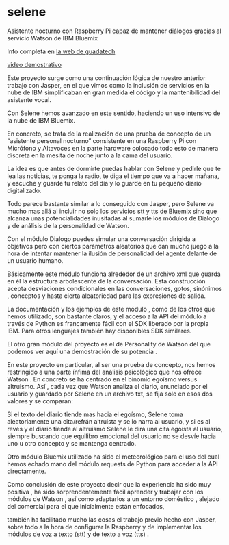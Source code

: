 # selene
Asistente nocturno con Raspberry Pi capaz de mantener diálogos gracias al servicio Watson de IBM Bluemix

Info completa en [la web de guadatech](http://www.guadatech.com/proyecto-selene)

[video demostrativo](https://www.youtube.com/watch?v=uigE7JxHXR4)

Este proyecto surge como una continuación lógica de nuestro anterior trabajo con Jasper, 
en el que vimos como la inclusión de servicios en la nube de IBM simplificaban en gran medida 
el código y la mantenibilidad del asistente vocal.

Con Selene hemos avanzado en este sentido, haciendo  un uso intensivo de la nube de IBM Bluemix.

En concreto, se trata de  la realización de una prueba de concepto de un “asistente personal nocturno” 
consistente en una Raspberry Pi con Micrófono y Altavoces en la parte hardware colocado todo esto 
de manera discreta en la mesita de noche junto a la cama del usuario.

La idea es que antes de dormirte puedas hablar con Selene y pedirle que te lea las noticias, 
te ponga la radio, 
te diga el tiempo que va a hacer mañana, y escuche y guarde tu relato del día y lo guarde en tu pequeño diario digitalizado.

Todo parece bastante similar  a lo conseguido con Jasper, pero Selene va mucho mas allá al incluir no solo los servicios stt y tts de Bluemix 
sino que alcanza unas potencialidades inusitadas al sumarle los módulos de Dialogo y de análisis de la personalidad de Watson.

Con el módulo Dialogo puedes simular una conversación dirigida a objetivos pero 
con ciertos parámetros aleatorios que dan mucho juego a la hora de intentar mantener 
la ilusión de personalidad del agente delante de un usuario humano.

Básicamente este módulo funciona alrededor de un archivo xml que guarda en él la estructura 
arbolescente de la conversación. Esta construcción acepta desviaciones condicionales 
en las conversaciones, gotos, sinónimos , conceptos y hasta cierta aleatoriedad 
para las expresiones de salida.

La documentación y los ejemplos de este módulo , 
como de los otros que hemos utilizado, son bastante claros, y el acceso a la API del módulo 
a través de Python es francamente fácil  con el SDK liberado por la propia IBM. 
Para otros lenguajes también hay disponibles SDK similares.

El otro gran módulo del proyecto es el de Personality de Watson del que podemos ver aquí 
una demostración de su potencia .

En este proyecto en particular, al ser una prueba de concepto, 
nos hemos restringido a una parte ínfima del análisis psicológico que nos ofrece Watson . 
En concreto se ha centrado en el binomio egoísmo versus altruismo. 
Así , cada vez que Watson analiza el diario, enunciado por el usuario y guardado por Selene
en un archivo txt, se  fija solo en esos dos valores y se comparan:
 
Si el texto del diario tiende mas hacia el egoísmo, Selene toma aleatoriamente 
una cita/refrán altruista y se lo narra al usuario, y si es al revés y el diario tiende 
al altruismo Selene le dirá una cita egoísta al usuario, 
siempre buscando que  equilibro emocional del usuario no se desvíe hacia uno u  otro concepto 
y se mantenga centrado.

Otro módulo Bluemix utilizado ha sido el meteorológico para el uso del cual hemos echado mano 
del módulo requests de Python para acceder a la API directamente.

Como conclusión de este proyecto decir que la experiencia ha sido muy positiva , 
ha sido sorprendentemente fácil aprender y trabajar con los módulos de Watson , 
así como adaptarlos a un entorno doméstico , alejado del comercial para el 
que inicialmente están enfocados,

también ha facilitado mucho las cosas el trabajo previo hecho con Jasper, 
sobre todo a la hora de configurar la Raspberry y 
de implementar los módulos de voz a texto (stt) y de texto a voz (tts) .

